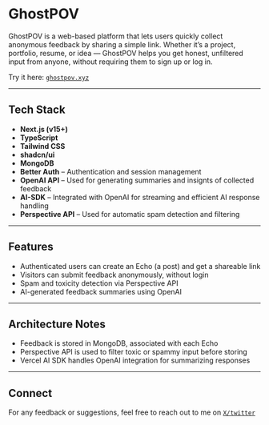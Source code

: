 # GhostPOV

GhostPOV is a web-based platform that lets users quickly collect anonymous feedback by sharing a simple link. Whether it’s a project, portfolio, resume, or idea — GhostPOV helps you get honest, unfiltered input from anyone, without requiring them to sign up or log in.

Try it here: [`ghostpov.xyz`](https://ghostpov.xyz)

---

## Tech Stack

- **Next.js (v15+)**
- **TypeScript**
- **Tailwind CSS**
- **shadcn/ui**
- **MongoDB**
- **Better Auth** – Authentication and session management
- **OpenAI API** – Used for generating summaries and insignts of collected feedback
- **AI-SDK** – Integrated with OpenAI for streaming and efficient AI response handling
- **Perspective API** – Used for automatic spam detection and filtering

---

## Features

- Authenticated users can create an Echo (a post) and get a shareable link
- Visitors can submit feedback anonymously, without login
- Spam and toxicity detection via Perspective API
- AI-generated feedback summaries using OpenAI

---

## Architecture Notes

- Feedback is stored in MongoDB, associated with each Echo
- Perspective API is used to filter toxic or spammy input before storing
- Vercel AI SDK handles OpenAI integration for summarizing responses

---

## Connect

For any feedback or suggestions, feel free to reach out to me on [`X/twitter`](https://x.com/sameersaharanx)
